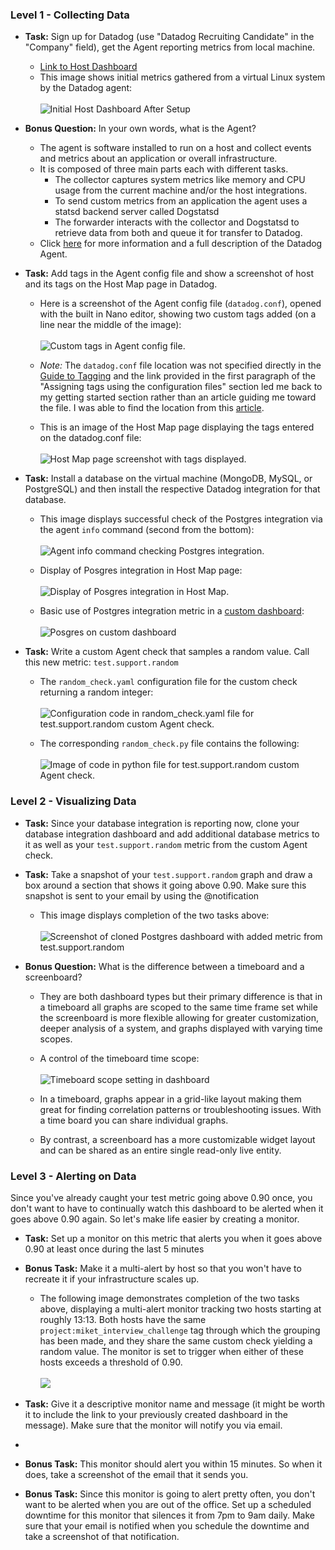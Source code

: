 ### Level 1 - Collecting Data

* **Task:** Sign up for Datadog (use "Datadog Recruiting Candidate" in the "Company" field), get the Agent reporting metrics from local machine.
  - [Link to Host Dashboard](https://app.datadoghq.com/dash/host/349301929?live=true&page=0&is_auto=false&from_ts=1507061300792&to_ts=1507064900792&tile_size=m)
  - This image shows initial metrics gathered from a virtual Linux system by the Datadog agent:
  <br><br>
  ![Initial Host Dashboard After Setup](https://github.com/MikeTarkington/hiring-engineers/blob/support-engineer/initial_host_dashboard.JPG?raw=true)


* **Bonus Question:** In your own words, what is the Agent?
  - The agent is software installed to run on a host and collect events and metrics about an application or overall infrastructure.
  - It is composed of three main parts each with different tasks.
    - The collector captures system metrics like memory and CPU usage from the current machine and/or the host integrations.
    - To send custom metrics from an application the agent uses a statsd backend server called Dogstatsd
    - The forwarder interacts with the collector and Dogstatsd to retrieve data from both and queue it for transfer to Datadog.
  - Click [here](https://docs.datadoghq.com/guides/basic_agent_usage/) for more information and a full description of the Datadog Agent.


* **Task:** Add tags in the Agent config file and show a screenshot of host and its tags on the Host Map page in Datadog.
  - Here is a screenshot of the Agent config file (`datadog.conf`), opened with the built in Nano editor, showing two custom tags added (on a line near the middle of the image):
  <br><br>
  ![Custom tags in Agent config file.](https://github.com/MikeTarkington/hiring-engineers/blob/support-engineer/dd_agent_config_tags.JPG?raw=true)

  - *Note:* The `datadog.conf` file location was not specified directly in the [Guide to Tagging](https://docs.datadoghq.com/guides/tagging/) and the link provided in the first paragraph of the "Assigning tags using the configuration files" section led me back to my getting started section rather than an article guiding me toward the file. I was able to find the location from this [article](https://help.datadoghq.com/hc/en-us/articles/203037169-Where-is-the-configuration-file-for-the-Agent-).
  - This is an image of the Host Map page displaying the tags entered on the datadog.conf file:
  <br><br>
  ![Host Map page screenshot with tags displayed.](https://github.com/MikeTarkington/hiring-engineers/blob/support-engineer/initial_host_map_tags.JPG?raw=true)


* **Task:** Install a database on the virtual machine (MongoDB, MySQL, or PostgreSQL) and then install the respective Datadog integration for that database.

  - This image displays successful check of the Postgres integration via the agent `info` command (second from the bottom):
  <br><br>
  ![Agent info command checking Postgres integration.](https://github.com/MikeTarkington/hiring-engineers/blob/support-engineer/pg_agent_info_check.JPG?raw=true)

  - Display of Posgres integration in Host Map page:
  <br><br>
  ![Display of Posgres integration in Host Map.](https://github.com/MikeTarkington/hiring-engineers/blob/support-engineer/pg_host_map.JPG?raw=true)

  - Basic use of Postgres integration metric in a [custom dashboard](https://app.datadoghq.com/dash/373118/miket---support-engineer-applicant-assignment?live=true&page=0&is_auto=false&from_ts=1507149351527&to_ts=1507152951527&tile_size=m):
  <br><br>
  ![Posgres on custom dashboard](https://github.com/MikeTarkington/hiring-engineers/blob/support-engineer/pg_on_dashboard.JPG?raw=true)


* **Task:** Write a custom Agent check that samples a random value. Call this new metric: `test.support.random`

  - The `random_check.yaml` configuration file for the custom check returning a random integer:
  <br><br>
  ![Configuration code in random_check.yaml file for test.support.random custom Agent check.](https://github.com/MikeTarkington/hiring-engineers/blob/support-engineer/random_check_config.JPG?raw=true)

  - The corresponding `random_check.py` file contains the following:
  <br><br>
  ![Image of code in python file for test.support.random custom Agent check.](https://github.com/MikeTarkington/hiring-engineers/blob/support-engineer/random_check_python.JPG?raw=true)


### Level 2 - Visualizing Data

* **Task:** Since your database integration is reporting now, clone your database integration dashboard and add additional database metrics to it as well as your `test.support.random` metric from the custom Agent check.
* **Task:** Take a snapshot of your `test.support.random` graph and draw a box around a section that shows it going above 0.90. Make sure this snapshot is sent to your email by using the @notification

  - This image displays completion of the two tasks above:
  <br><br>
  ![Screenshot of cloned Postgres dashboard with added metric from test.support.random](https://github.com/MikeTarkington/hiring-engineers/blob/support-engineer/random_check_pg_dashboard.JPG?raw=true)


* **Bonus Question:** What is the difference between a timeboard and a screenboard?
  - They are both dashboard types but their primary difference is that in a timeboard all graphs are scoped to the same time frame set while the screenboard is more flexible allowing for greater customization, deeper analysis of a system, and graphs displayed with varying time scopes.

  - A control of the timeboard time scope:
  <br><br>
  ![Timeboard scope setting in dashboard](https://help.datadoghq.com/hc/en-us/article_attachments/202547215/TimeControl.jpg?raw=true)

  - In a timeboard, graphs appear in a grid-like layout making them great for finding correlation patterns or troubleshooting issues.  With a time board you can share individual graphs.

  - By contrast, a screenboard has a more customizable widget layout and can be shared as an entire single read-only live entity.


### Level 3 - Alerting on Data

Since you've already caught your test metric going above 0.90 once, you don't want to have to continually watch this dashboard to be alerted when it goes above 0.90 again.  So let's make life easier by creating a monitor.  

* **Task:** Set up a monitor on this metric that alerts you when it goes above 0.90 at least once during the last 5 minutes

* **Bonus Task:**  Make it a multi-alert by host so that you won't have to recreate it if your infrastructure scales up.
  - The following image demonstrates completion of the two tasks above, displaying a multi-alert monitor tracking two hosts starting at roughly 13:13.  Both hosts have the same `project:miket_interview_challenge` tag through which the grouping has been made, and they share the same custom check yielding a random value. The monitor is set to trigger when either of these hosts exceeds a threshold of 0.90.
  <br><br>
  ![](https://github.com/MikeTarkington/hiring-engineers/blob/support-engineer/multi_alert_monitor.JPG?raw=true)

* **Task:** Give it a descriptive monitor name and message (it might be worth it to include the link to your previously created dashboard in the message).  Make sure that the monitor will notify you via email.
 - 


* **Bonus Task:** This monitor should alert you within 15 minutes. So when it does, take a screenshot of the email that it sends you.


* **Bonus Task:** Since this monitor is going to alert pretty often, you don't want to be alerted when you are out of the office. Set up a scheduled downtime for this monitor that silences it from 7pm to 9am daily. Make sure that your email is notified when you schedule the downtime and take a screenshot of that notification.
